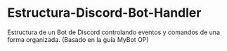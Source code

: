 # Estructura-Discord-Bot-Handler
Estructura de un Bot de Discord controlando eventos y comandos de una forma organizada. (Basado en la guía MyBot OP)
